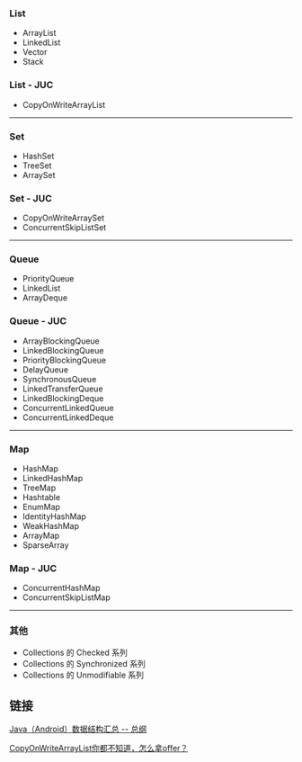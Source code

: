 ### List

- ArrayList
- LinkedList
- Vector
- Stack

### List - JUC

- CopyOnWriteArrayList

---

### Set

- HashSet
- TreeSet
- ArraySet

### Set - JUC

- CopyOnWriteArraySet
- ConcurrentSkipListSet

---

### Queue

- PriorityQueue
- LinkedList
- ArrayDeque

### Queue - JUC

- ArrayBlockingQueue
- LinkedBlockingQueue
- PriorityBlockingQueue
- DelayQueue
- SynchronousQueue
- LinkedTransferQueue
- LinkedBlockingDeque
- ConcurrentLinkedQueue
- ConcurrentLinkedDeque

---

### Map

- HashMap
- LinkedHashMap
- TreeMap
- Hashtable
- EnumMap
- IdentityHashMap
- WeakHashMap
- ArrayMap
- SparseArray

### Map - JUC

- ConcurrentHashMap
- ConcurrentSkipListMap

---

### 其他

- Collections 的 Checked 系列
- Collections 的 Synchronized 系列
- Collections 的 Unmodifiable 系列

## 链接

[Java（Android）数据结构汇总 -- 总纲](https://www.jianshu.com/p/88a5020f16df)

[CopyOnWriteArrayList你都不知道，怎么拿offer？](https://zhuanlan.zhihu.com/p/48784500)